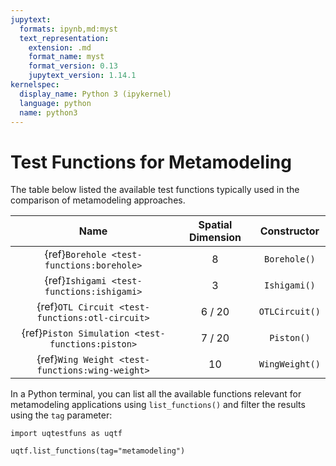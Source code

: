 ```yaml
---
jupytext:
  formats: ipynb,md:myst
  text_representation:
    extension: .md
    format_name: myst
    format_version: 0.13
    jupytext_version: 1.14.1
kernelspec:
  display_name: Python 3 (ipykernel)
  language: python
  name: python3
---
```


# Test Functions for Metamodeling

The table below listed the available test functions typically used in the comparison of metamodeling approaches.

|                       Name                        | Spatial Dimension |  Constructor   |
|:-------------------------------------------------:|:-----------------:|:--------------:|
|     {ref}`Borehole <test-functions:borehole>`     |         8         |  `Borehole()`  |
|     {ref}`Ishigami <test-functions:ishigami>`     |         3         |  `Ishigami()`  |
|  {ref}`OTL Circuit <test-functions:otl-circuit>`  |     6 / 20        | `OTLCircuit()` |
| {ref}`Piston Simulation <test-functions:piston>`  |      7 / 20       |   `Piston()`   |
|  {ref}`Wing Weight <test-functions:wing-weight>`  |        10         | `WingWeight()` |

In a Python terminal, you can list all the available functions relevant
for metamodeling applications using ``list_functions()`` and filter the results
using the ``tag`` parameter:

```{code-cell} ipython3
import uqtestfuns as uqtf

uqtf.list_functions(tag="metamodeling")
```
